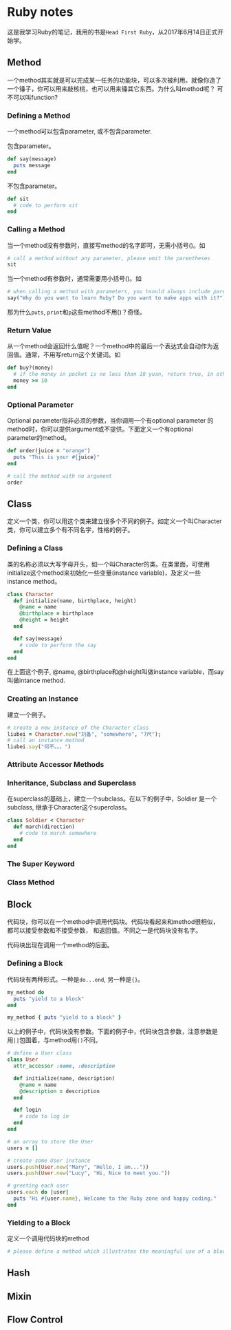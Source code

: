 # Ruby notes
这是我学习Ruby的笔记，我用的书是`Head First Ruby`，从2017年6月14日正式开始学。

## Method
一个method其实就是可以完成某一任务的功能块，可以多次被利用。就像你造了一个锤子，你可以用来敲核桃，也可以用来锤其它东西。为什么叫method呢？ 可不可以叫function?

### Defining a Method
一个method可以包含parameter, 或不包含parameter.

包含parameter。

```ruby
def say(message)
  puts message
end
```

不包含parameter。

```ruby
def sit
  # code to perform sit
end
```

### Calling a Method
当一个method没有参数时，直接写method的名字即可，无需小括号()。如

```ruby
# call a method without any parameter, please omit the parentheses
sit
```

当一个method有参数时，通常需要用小括号()。如

```ruby
# when calling a method with parameters, you hsould always include parentheses
say("Why do you want to learn Ruby? Do you want to make apps with it?")
```

那为什么`puts`, `print`和`p`这些method不用()？奇怪。

### Return Value
从一个method会返回什么值呢？一个method中的最后一个表达式会自动作为返回值。通常，不用写return这个关键词。如

```ruby
def buy?(money)
  # if the money in pocket is no less than 10 yuan, return true, in other words, buy it
  money >= 10
end
```

### Optional Parameter
Optional parameter指非必须的参数，当你调用一个有optional parameter
的method时，你可以提供argument或不提供。下面定义一个有optional parameter的method。

```ruby
def order(juice = "orange")
  puts "This is your #{juice}"
end

# call the method with no argument
order
```

## Class
定义一个类，你可以用这个类来建立很多个不同的例子。如定义一个叫Character类，你可以建立多个有不同名字，性格的例子。

### Defining a Class
类的名称必须以大写字母开头，如一个叫Character的类。在类里面，可使用initialize这个method来初始化一些变量(instance variable)，及定义一些instance method。

```ruby
class Character
  def initialize(name, birthplace, height)
    @name = name
    @birthplace = birthplace
    @height = height
  end

  def say(message)
    # code to perform the say
  end
end
```

在上面这个例子, @name, @birthplace和@height叫做instance variable，而say叫做intance method.

### Creating an Instance
建立一个例子。

```ruby
# create a new instance of the Character class
liubei = Character.new("刘备", "somewhere", "7尺");
# call an instance method
liubei.say("何不。。。")
```

### Attribute Accessor Methods

### Inheritance, Subclass and Superclass
在superclass的基础上，建立一个subclass。在以下的例子中，Soldier 是一个subclass, 继承于Character这个superclass。

```ruby
class Soldier < Character
  def march(direction)
    # code to march somewhere
  end
end
```

### The Super Keyword
### Class Method

## Block
代码块，你可以在一个method中调用代码块。代码块看起来和method很相似，都可以接受参数和不接受参数， 和返回值。不同之一是代码块没有名字。

代码块出现在调用一个method的后面。

### Defining a Block
代码块有两种形式。一种是`do...end`, 另一种是`{}`。

```ruby
my_method do
  puts "yield to a block"
end
```

```ruby
my_method { puts "yield to a block" }

```

以上的例子中，代码块没有参数。下面的例子中，代码块包含参数，注意参数是用`||`包围着，与method用`()`不同。

```ruby
# define a User class
class User
  attr_accessor :name, :description

  def initialize(name, description)
    @name = name
    @description = description
  end

  def login
    # code to log in
  end
end

# an array to store the User
users = []

# create some User instance
users.push(User.new("Mary", "Hello, I am..."))
users.push(User.new("Lucy", "Hi, Nice to meet you."))

# greeting each user
users.each do |user|
  puts "Hi #{user.name}, Welcome to the Ruby zone and happy coding."
end
```

### Yielding to a Block
定义一个调用代码块的method

```ruby
# please define a method which illustrates the meaningful use of a block
```

## Hash

## Mixin

## Flow Control

